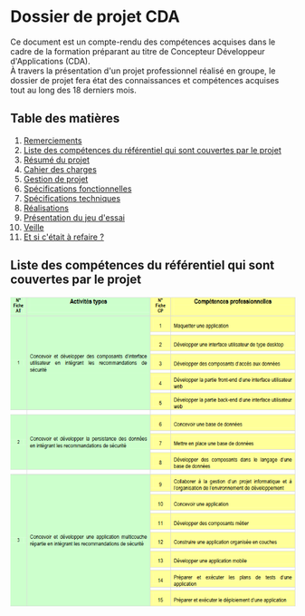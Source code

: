 # Dossier de projet CDA

Ce document est un compte-rendu des compétences acquises dans le cadre de la formation préparant au titre de Concepteur Développeur d'Applications (CDA).  
À travers la présentation d'un projet professionnel réalisé en groupe, le dossier de projet fera état des connaissances et compétences acquises tout au long des 18 derniers mois.  

## Table des matières

1. [Remerciements](Remerciements/remerciements.md)
2. [Liste des compétences du référentiel qui sont couvertes par le projet](#liste-des-compétences-du-référentiel-qui-sont-couvertes-par-le-projet)
3. [Résumé du projet](Résumé%20du%20projet/résumé_du_projet.md)
4. [Cahier des charges](Cahier%20des%20charges/README.md)
5. [Gestion de projet](Gestion%20de%20projet/README.md)
6. [Spécifications fonctionnelles](Spécifications%20fonctionnelles/README.md)
7. [Spécifications techniques](Spécifications%20techniques/README.md)
8. [Réalisations](Réalisations/réalisations.md)
9. [Présentation du jeu d'essai](Jeu%20d%27essai/README.md)
10. [Veille](Veille/veille.md)
11. [Et si c'était à refaire ?](Retrospective/retrospective.md)

## Liste des compétences du référentiel qui sont couvertes par le projet

![reac](assets/reac.png)
